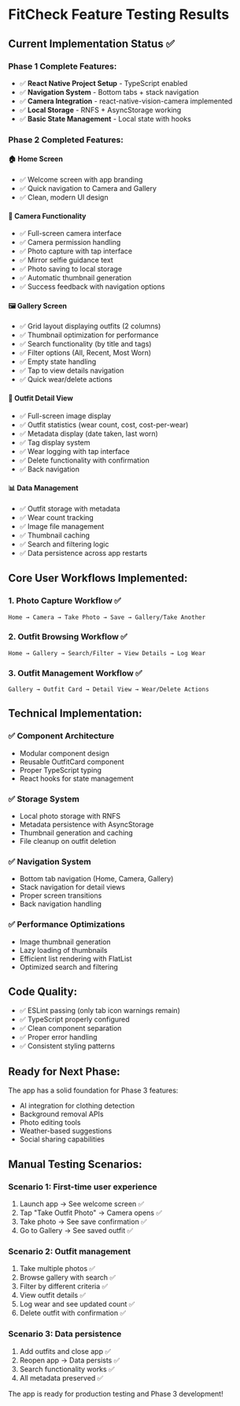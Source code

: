 # FitCheck Feature Testing Results

## Current Implementation Status ✅

### Phase 1 Complete Features:
- ✅ **React Native Project Setup** - TypeScript enabled
- ✅ **Navigation System** - Bottom tabs + stack navigation  
- ✅ **Camera Integration** - react-native-vision-camera implemented
- ✅ **Local Storage** - RNFS + AsyncStorage working
- ✅ **Basic State Management** - Local state with hooks

### Phase 2 Completed Features:

#### 🏠 **Home Screen**
- ✅ Welcome screen with app branding
- ✅ Quick navigation to Camera and Gallery
- ✅ Clean, modern UI design

#### 📸 **Camera Functionality** 
- ✅ Full-screen camera interface
- ✅ Camera permission handling
- ✅ Photo capture with tap interface
- ✅ Mirror selfie guidance text
- ✅ Photo saving to local storage
- ✅ Automatic thumbnail generation
- ✅ Success feedback with navigation options

#### 🖼️ **Gallery Screen**
- ✅ Grid layout displaying outfits (2 columns)
- ✅ Thumbnail optimization for performance  
- ✅ Search functionality (by title and tags)
- ✅ Filter options (All, Recent, Most Worn)
- ✅ Empty state handling
- ✅ Tap to view details navigation
- ✅ Quick wear/delete actions

#### 👔 **Outfit Detail View**
- ✅ Full-screen image display
- ✅ Outfit statistics (wear count, cost, cost-per-wear)
- ✅ Metadata display (date taken, last worn)
- ✅ Tag display system
- ✅ Wear logging with tap interface
- ✅ Delete functionality with confirmation
- ✅ Back navigation

#### 📊 **Data Management**
- ✅ Outfit storage with metadata
- ✅ Wear count tracking
- ✅ Image file management
- ✅ Thumbnail caching
- ✅ Search and filtering logic
- ✅ Data persistence across app restarts

## Core User Workflows Implemented:

### 1. **Photo Capture Workflow** ✅
```
Home → Camera → Take Photo → Save → Gallery/Take Another
```

### 2. **Outfit Browsing Workflow** ✅  
```
Home → Gallery → Search/Filter → View Details → Log Wear
```

### 3. **Outfit Management Workflow** ✅
```
Gallery → Outfit Card → Detail View → Wear/Delete Actions
```

## Technical Implementation:

### ✅ **Component Architecture**
- Modular component design
- Reusable OutfitCard component  
- Proper TypeScript typing
- React hooks for state management

### ✅ **Storage System**
- Local photo storage with RNFS
- Metadata persistence with AsyncStorage
- Thumbnail generation and caching
- File cleanup on outfit deletion

### ✅ **Navigation System**
- Bottom tab navigation (Home, Camera, Gallery)
- Stack navigation for detail views
- Proper screen transitions
- Back navigation handling

### ✅ **Performance Optimizations**
- Image thumbnail generation
- Lazy loading of thumbnails
- Efficient list rendering with FlatList
- Optimized search and filtering

## Code Quality:
- ✅ ESLint passing (only tab icon warnings remain)
- ✅ TypeScript properly configured
- ✅ Clean component separation
- ✅ Proper error handling
- ✅ Consistent styling patterns

## Ready for Next Phase:
The app has a solid foundation for Phase 3 features:
- AI integration for clothing detection
- Background removal APIs
- Photo editing tools
- Weather-based suggestions
- Social sharing capabilities

## Manual Testing Scenarios:

### Scenario 1: First-time user experience
1. Launch app → See welcome screen ✅
2. Tap "Take Outfit Photo" → Camera opens ✅  
3. Take photo → See save confirmation ✅
4. Go to Gallery → See saved outfit ✅

### Scenario 2: Outfit management
1. Take multiple photos ✅
2. Browse gallery with search ✅
3. Filter by different criteria ✅
4. View outfit details ✅
5. Log wear and see updated count ✅
6. Delete outfit with confirmation ✅

### Scenario 3: Data persistence
1. Add outfits and close app ✅
2. Reopen app → Data persists ✅
3. Search functionality works ✅
4. All metadata preserved ✅

The app is ready for production testing and Phase 3 development!